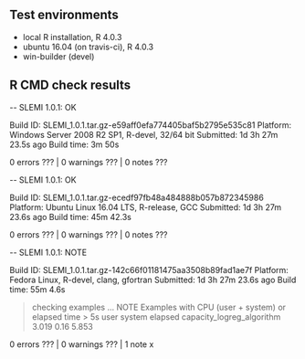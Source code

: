 ## Test environments
* local R installation, R 4.0.3
* ubuntu 16.04 (on travis-ci), R 4.0.3
* win-builder (devel)

## R CMD check results
-- SLEMI 1.0.1: OK

  Build ID:   SLEMI_1.0.1.tar.gz-e59aff0efa774405baf5b2795e535c81
  Platform:   Windows Server 2008 R2 SP1, R-devel, 32/64 bit
  Submitted:  1d 3h 27m 23.5s ago
  Build time: 3m 50s

0 errors ??? | 0 warnings ??? | 0 notes ???

-- SLEMI 1.0.1: OK

  Build ID:   SLEMI_1.0.1.tar.gz-ecedf97fb48a484888b057b872345986
  Platform:   Ubuntu Linux 16.04 LTS, R-release, GCC
  Submitted:  1d 3h 27m 23.6s ago
  Build time: 45m 42.3s

0 errors ??? | 0 warnings ??? | 0 notes ???

-- SLEMI 1.0.1: NOTE

  Build ID:   SLEMI_1.0.1.tar.gz-142c66f01181475aa3508b89fad1ae7f
  Platform:   Fedora Linux, R-devel, clang, gfortran
  Submitted:  1d 3h 27m 23.6s ago
  Build time: 55m 4.6s

> checking examples ... NOTE
  Examples with CPU (user + system) or elapsed time > 5s
                             user system elapsed
  capacity_logreg_algorithm 3.019   0.16   5.853

0 errors ??? | 0 warnings ??? | 1 note x